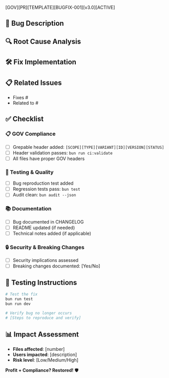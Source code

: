[GOV][PR][TEMPLATE][BUGFIX-001][v3.0][ACTIVE]

## 🐛 Bug Description
<!-- Clear description of the bug being fixed -->

## 🔍 Root Cause Analysis
<!-- What caused the bug, technical details -->

## 🛠️ Fix Implementation
<!-- How the bug was fixed -->

## 📋 Related Issues
- Fixes #
- Related to #

## ✅ Checklist

### 📋 GOV Compliance
- [ ] Grepable header added: `[SCOPE][TYPE][VARIANT][ID][VERSION][STATUS]`
- [ ] Header validation passes: `bun run ci:validate`
- [ ] All files have proper GOV headers

### 🧪 Testing & Quality
- [ ] Bug reproduction test added
- [ ] Regression tests pass: `bun test`
- [ ] Audit clean: `bun audit --json`

### 📚 Documentation
- [ ] Bug documented in CHANGELOG
- [ ] README updated (if needed)
- [ ] Technical notes added (if applicable)

### 🔒 Security & Breaking Changes
- [ ] Security implications assessed
- [ ] Breaking changes documented: [Yes/No]

## 🧪 Testing Instructions
<!-- How to verify the fix -->

```bash
# Test the fix
bun run test
bun run dev

# Verify bug no longer occurs
# [Steps to reproduce and verify]
```

## 📊 Impact Assessment
<!-- Scope of the fix -->

- **Files affected**: [number]
- **Users impacted**: [description]
- **Risk level**: [Low/Medium/High]

**Profit + Compliance? Restored!** 🛡️
